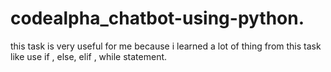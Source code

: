 # codealpha_chatbot-using-python.
this task is very useful for me because i learned a lot of thing from this task like use if , else, elif , while statement.
